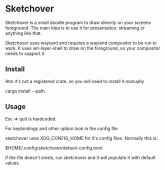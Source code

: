 # Sketchover

Sketchover is a small doodle program to draw directly on your screens
foreground. The main idea is to use it for presentation, streaming or anything
like that.

Sketchover uses wayland and requires a wayland compositor to be run to work. It
uses wlr-layer-shell to draw on the foreground, so your compositor needs to
support it.

## Install

Atm it's not a registered crate, so you will need to install it manually

cargo install --path .

## Usage

Esc => quit is hardcoded.

For keybindings and other option look in the config file

sketchover uses XDG_CONFIG_HOME for it's config files. Normally this is:

$HOME/.config/sketchover/default-config.toml

if the file doesn't exists, run sketchover and it will populate it with default values.
